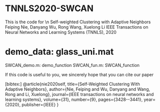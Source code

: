# TNNLS2020-SWCAN
This is the code for \n
Self-weighted Clustering with Adaptive Neighbors 
Feiping Nie, Danyang Wu, Rong Wang, Xuelong Li 
IEEE Transactions on Neural Networks and Learning Systems (TNNLS), 2020

# demo_data: glass_uni.mat
  SWCAN_demo.m: demo_function
  SWCAN_fun.m: SWCAN_function

If this code is useful to you, we sincerely hope that you can cite our paper

[bibtex:]
@article{nie2020self,
  title={Self-Weighted Clustering With Adaptive Neighbors},
  author={Nie, Feiping and Wu, Danyang and Wang, Rong and Li, Xuelong},
  journal={IEEE transactions on neural networks and learning systems},
  volume={31},
  number={9},
  pages={3428--3441},
  year={2020},
  publisher={IEEE}
}

